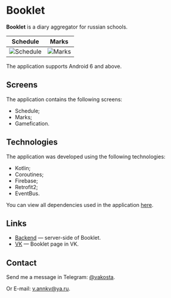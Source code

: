# Booklet
**Booklet** is a diary aggregator for russian schools.

Schedule | Marks
:-------:|:-----:
![Schedule](images/schedule.png)  |  ![Marks](images/marks.png)

The application supports Android 6 and above.

## Screens

The application contains the following screens:

- Schedule;
- Marks;
- Gamefication.

## Technologies

The application was developed using the following technologies:

- Kotlin;
- Coroutines;
- Firebase;
- Retrofit2;
- EventBus.

You can view all dependencies used in the application [here](https://github.com/Vakosta/BookletAndroid/blob/master/dependencies.gradle).

## Links

- [Backend](https://github.com/dormantman/booklet) — server-side of Booklet.
- [VK](https://vk.com/julista.mobile) — Booklet page in VK.

## Contact
Send me a message in Telegram: [@vakosta](https://t.me/vakosta).

Or E-mail: [v.annkv@ya.ru](mailto:v.annkv@ya.ru).
